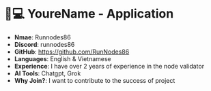 #  🧑💻 YoureName - Application

- **Nmae**: Runnodes86
- **Discord**: runnodes86
- **GitHub**: https://github.com/RunNodes86
- **Languages**: English & Vietnamese
- **Experience**: I have over 2 years of experience in the node validator
- **AI Tools**: Chatgpt, Grok
- **Why Join?**: I want to contribute to the success of project
